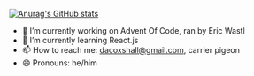[![Anurag's GitHub stats](https://github-readme-stats.vercel.app/api?username=dcoxshall)](https://github.com/github-readme-stats)

- 🔭 I’m currently working on Advent Of Code, ran by Eric Wastl
- 🌱 I’m currently learning React.js
- 📫 How to reach me: dacoxshall@gmail.com, carrier pigeon
- 😄 Pronouns: he/him

